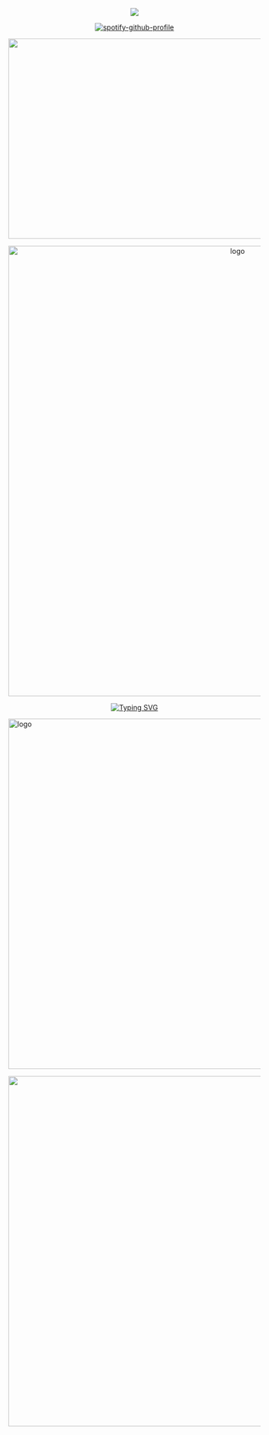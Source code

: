 <div align="center">
  
![](https://komarev.com/ghpvc/?username=Ovrpheus&label=nagireos:&color=bebebe&style=plastic)


  
  [![spotify-github-profile](https://spotify-github-profile.kittinanx.com/api/view?uid=3162fbvqohxiqg4shs7uy3b5uvby&cover_image=false&theme=default&show_offline=false&background_color=707070&interchange=true&bar_color=ebebeb&bar_color_cover=true)](https://github.com/kittinan/spotify-github-profile)
  


<img src="https://files.catbox.moe/jpmd6i.gif" width="700" height="400"/></p>
<div align="center">

<img src="https://files.catbox.moe/zkhgbn.png" alt="logo"  width="900" height="auto" />

<p align="middle"><a href="https://git.io/typing-svg"><img src="https://readme-typing-svg.demolab.com?font=Fira+Code&size=18&pause=1000&color=707070&multiline=true&width=435&lines=Has+been+the+treasure+of+my+life." alt="Typing SVG" /></a></p>
<p align="left"> <img src="https://files.catbox.moe/gqz35d.png" alt="logo"  width="700" height="auto" /></p></p> <p align="right"><img src="https://files.catbox.moe/5orgc5.png" alt="logo"  width="700" height="auto" /></p>


